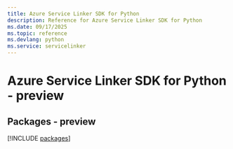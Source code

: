 ```yaml
---
title: Azure Service Linker SDK for Python
description: Reference for Azure Service Linker SDK for Python
ms.date: 09/17/2025
ms.topic: reference
ms.devlang: python
ms.service: servicelinker
---
```

# Azure Service Linker SDK for Python - preview
## Packages - preview
[!INCLUDE [packages](service-linker-index.md)]